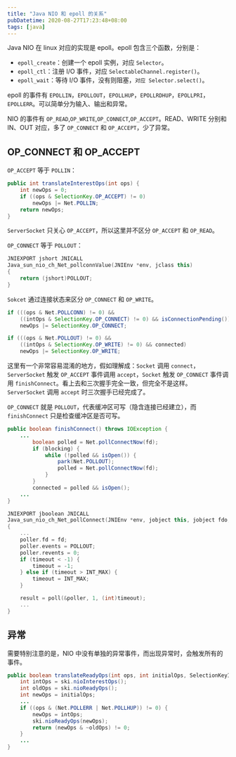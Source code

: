 ```yaml
---
title: "Java NIO 和 epoll 的关系"
pubDatetime: 2020-08-27T17:23:48+08:00
tags: [java]
---
```


Java NIO 在 linux 对应的实现是 epoll。epoll 包含三个函数，分别是：

* `epoll_create`：创建一个 epoll 实例，对应 `Selector`。
* `epoll_ctl`：注册 I/O 事件，对应 `SelectableChannel.register()`。
* `epoll_wait`：等待 I/O 事件，没有则阻塞，`对应 Selector.select()`。

epoll 的事件有 `EPOLLIN`，`EPOLLOUT`，`EPOLLHUP`，`EPOLLRDHUP`，`EPOLLPRI`，`EPOLLERR`。可以简单分为输入、输出和异常。

NIO 的事件有 `OP_READ`,`OP_WRITE`,`OP_CONNECT`,`OP_ACCEPT`。READ、WRITE 分别和 IN、OUT 对应，多了 `OP_CONNECT` 和 `OP_ACCEPT`，少了异常。

## OP_CONNECT 和 OP_ACCEPT 

`OP_ACCEPT` 等于 `POLLIN`：

```java
public int translateInterestOps(int ops) {
    int newOps = 0;
    if ((ops & SelectionKey.OP_ACCEPT) != 0)
        newOps |= Net.POLLIN;
    return newOps;
}
```

`ServerSocket` 只关心 `OP_ACCEPT`，所以这里并不区分 `OP_ACCEPT` 和 `OP_READ`。

`OP_CONNECT` 等于 `POLLOUT`：

```c++
JNIEXPORT jshort JNICALL
Java_sun_nio_ch_Net_pollconnValue(JNIEnv *env, jclass this)
{
    return (jshort)POLLOUT;
}
```

`Sokcet` 通过连接状态来区分 `OP_CONNECT` 和 `OP_WRITE`。

```java
if (((ops & Net.POLLCONN) != 0) &&
    ((intOps & SelectionKey.OP_CONNECT) != 0) && isConnectionPending())
    newOps |= SelectionKey.OP_CONNECT;

if (((ops & Net.POLLOUT) != 0) &&
    ((intOps & SelectionKey.OP_WRITE) != 0) && connected)
    newOps |= SelectionKey.OP_WRITE;
```

这里有一个非常容易混淆的地方，假如理解成：`Socket` 调用 `connect`，`ServerSocket` 触发 `OP_ACCEPT` 事件调用 `accept`，`Socket` 触发 `OP_CONNECT` 事件调用 `finishConnect`。看上去和三次握手完全一致，但完全不是这样。`ServerSocket` 调用 `accept` 时三次握手已经完成了。

`OP_CONNECT` 就是 `POLLOUT`，代表缓冲区可写（隐含连接已经建立），而 `finishConnect` 只是检查缓冲区是否可写。 

```java
public boolean finishConnect() throws IOException {
    ...
        boolean polled = Net.pollConnectNow(fd);
        if (blocking) {
            while (!polled && isOpen()) {
                park(Net.POLLOUT);
                polled = Net.pollConnectNow(fd);
            }
        }
        connected = polled && isOpen();
    ...
}
```

```c++
JNIEXPORT jboolean JNICALL
Java_sun_nio_ch_Net_pollConnect(JNIEnv *env, jobject this, jobject fdo, jlong timeout)
{
    ...
    poller.fd = fd;
    poller.events = POLLOUT;
    poller.revents = 0;
    if (timeout < -1) {
        timeout = -1;
    } else if (timeout > INT_MAX) {
        timeout = INT_MAX;
    }

    result = poll(&poller, 1, (int)timeout);
    ...
}

```

## 异常

需要特别注意的是，NIO 中没有单独的异常事件，而出现异常时，会触发所有的事件。

```java
public boolean translateReadyOps(int ops, int initialOps, SelectionKeyImpl ski) {
    int intOps = ski.nioInterestOps();
    int oldOps = ski.nioReadyOps();
    int newOps = initialOps;
    ...
    if ((ops & (Net.POLLERR | Net.POLLHUP)) != 0) {
        newOps = intOps;
        ski.nioReadyOps(newOps);
        return (newOps & ~oldOps) != 0;
    }
    ...
}
```


